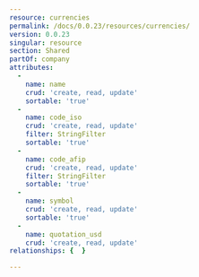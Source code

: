 ```yaml
---
resource: currencies
permalink: /docs/0.0.23/resources/currencies/
version: 0.0.23
singular: resource
section: Shared
partOf: company
attributes:
  -
    name: name
    crud: 'create, read, update'
    sortable: 'true'
  -
    name: code_iso
    crud: 'create, read, update'
    filter: StringFilter
    sortable: 'true'
  -
    name: code_afip
    crud: 'create, read, update'
    filter: StringFilter
    sortable: 'true'
  -
    name: symbol
    crud: 'create, read, update'
    sortable: 'true'
  -
    name: quotation_usd
    crud: 'create, read, update'
relationships: {  }

---
```

